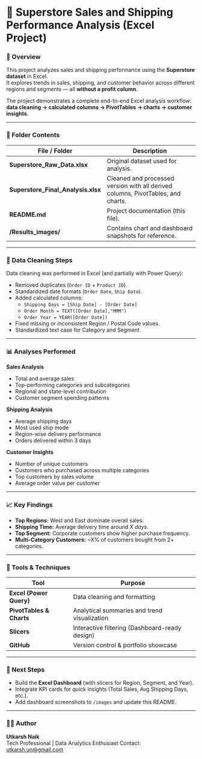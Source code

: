 # 🏪 Superstore Sales and Shipping Performance Analysis (Excel Project)

### 🧠 Overview
This project analyzes sales and shipping performance using the **Superstore dataset** in Excel.  
It explores trends in sales, shipping, and customer behavior across different regions and segments — all **without a profit column**.

The project demonstrates a complete end-to-end Excel analysis workflow:  
**data cleaning → calculated columns → PivotTables → charts → customer insights.**

---

### 📁 Folder Contents
| File / Folder | Description |
|----------------|-------------|
| **Superstore_Raw_Data.xlsx** | Original dataset used for analysis. |
| **Superstore_Final_Analysis.xlsx** | Cleaned and processed version with all derived columns, PivotTables, and charts. |
| **README.md** | Project documentation (this file). |
| **/Results_images/** | Contains chart and dashboard snapshots for reference. |

---

### 🧹 Data Cleaning Steps
Data cleaning was performed in Excel (and partially with Power Query):
- Removed duplicates (`Order ID` + `Product ID`).
- Standardized date formats (`Order Date`, `Ship Date`).
- Added calculated columns:
  - `Shipping Days = [Ship Date] - [Order Date]`
  - `Order Month = TEXT([Order Date],"MMM")`
  - `Order Year = YEAR([Order Date])`
- Fixed missing or inconsistent Region / Postal Code values.
- Standardized text case for Category and Segment.

---

### 📊 Analyses Performed
**Sales Analysis**
- Total and average sales
- Top-performing categories and subcategories
- Regional and state-level contribution
- Customer segment spending patterns

**Shipping Analysis**
- Average shipping days
- Most used ship mode
- Region-wise delivery performance
- Orders delivered within 3 days

**Customer Insights**
- Number of unique customers
- Customers who purchased across multiple categories
- Top customers by sales volume
- Average order value per customer

---

### 📈 Key Findings
- **Top Regions:** West and East dominate overall sales.  
- **Shipping Time:** Average delivery time around *X days*.  
- **Top Segment:** Corporate customers show higher purchase frequency.  
- **Multi-Category Customers:** ~X% of customers bought from 2+ categories.

---

### 🧰 Tools & Techniques
| Tool | Purpose |
|------|----------|
| **Excel (Power Query)** | Data cleaning and formatting |
| **PivotTables & Charts** | Analytical summaries and trend visualization |
| **Slicers** | Interactive filtering (Dashboard-ready design) |
| **GitHub** | Version control & portfolio showcase |


---

### 🚀 Next Steps
- Build the **Excel Dashboard** (with slicers for Region, Segment, and Year).  
- Integrate KPI cards for quick insights (Total Sales, Avg Shipping Days, etc.).  
- Add dashboard screenshots to `/images` and update this README.  

---

### 🧑‍💻 Author
**Utkarsh Naik**  
Tech Professional | Data Analytics Enthusiast 
Contact: utkarsh.un@gmail.com